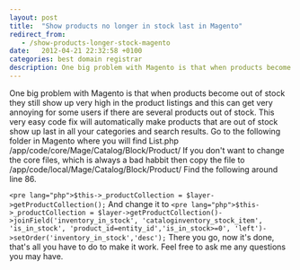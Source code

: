 ```yaml
---
layout: post
title:  "Show products no longer in stock last in Magento"
redirect_from:
   - /show-products-longer-stock-magento
date:   2012-04-21 22:32:58 +0100
categories: best domain registrar
description: One big problem with Magento is that when products become out of stock they still show up very high in the product listings and this can get very anno...
---
```


One big problem with Magento is that when products become out of stock they still show up very high in the product listings and this can get very annoying for some users if there are several products out of stock. This very easy code fix will automatically make products that are out of stock show up last in all your categories and search results. Go to the following folder in Magento where you will find List.php /app/code/core/Mage/Catalog/Block/Product/ If you don't want to change the core files, which is always a bad habbit then copy the file to /app/code/local/Mage/Catalog/Block/Product/ Find the following around line 86.

`<pre lang="php">$this->_productCollection = $layer->getProductCollection();` And change it to `<pre lang="php">$this->_productCollection = $layer->getProductCollection()->joinField('inventory_in_stock', 'cataloginventory_stock_item', 'is_in_stock', 'product_id=entity_id','is_in_stock>=0', 'left')->setOrder('inventory_in_stock','desc');` There you go, now it's done, that's all you have to do to make it work. Feel free to ask me any questions you may have.